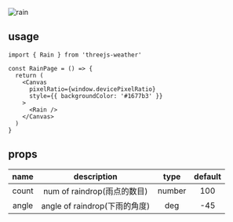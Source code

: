 ![rain](https://user-images.githubusercontent.com/6839576/83318117-40741480-a264-11ea-9f28-e4e4b55326dd.gif)

## usage

```tsx
import { Rain } from 'threejs-weather'

const RainPage = () => {
  return (
    <Canvas
      pixelRatio={window.devicePixelRatio}
      style={{ backgroundColor: '#1677b3' }}
    >
      <Rain />
    </Canvas>
  )
}
```

## props

| name  |          description          |  type  | default |
| :---: | :---------------------------: | :----: | :-----: |
| count |  num of raindrop(雨点的数目)  | number |   100   |
| angle | angle of raindrop(下雨的角度) |  deg   |   -45   |